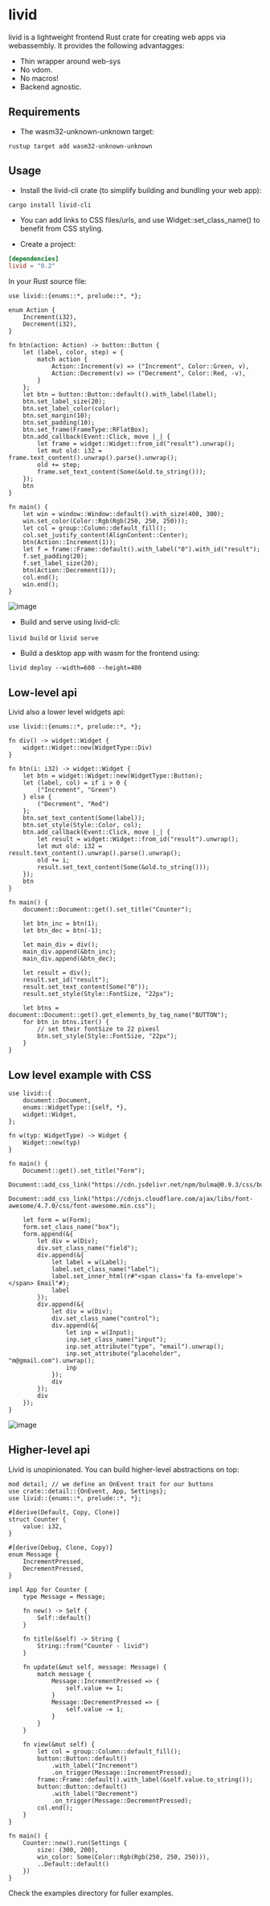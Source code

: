 # livid

livid is a lightweight frontend Rust crate for creating web apps via webassembly. It provides the following advantagges:
- Thin wrapper around web-sys
- No vdom.
- No macros!
- Backend agnostic.

## Requirements
- The wasm32-unknown-unknown target:

`rustup target add wasm32-unknown-unknown`

## Usage
- Install the livid-cli crate (to simplify building and bundling your web app):

`cargo install livid-cli`

* You can add links to CSS files/urls, and use Widget::set_class_name() to benefit from CSS styling.

- Create a project:
```toml
[dependencies]
livid = "0.2"
```

In your Rust source file:
```rust,no_run
use livid::{enums::*, prelude::*, *};

enum Action {
    Increment(i32),
    Decrement(i32),
}

fn btn(action: Action) -> button::Button {
    let (label, color, step) = {
        match action {
            Action::Increment(v) => ("Increment", Color::Green, v),
            Action::Decrement(v) => ("Decrement", Color::Red, -v),
        }
    };
    let btn = button::Button::default().with_label(label);
    btn.set_label_size(20);
    btn.set_label_color(color);
    btn.set_margin(10);
    btn.set_padding(10);
    btn.set_frame(FrameType::RFlatBox);
    btn.add_callback(Event::Click, move |_| {
        let frame = widget::Widget::from_id("result").unwrap();
        let mut old: i32 = frame.text_content().unwrap().parse().unwrap();
        old += step;
        frame.set_text_content(Some(&old.to_string()));
    });
    btn
}

fn main() {
    let win = window::Window::default().with_size(400, 300);
    win.set_color(Color::Rgb(Rgb(250, 250, 250)));
    let col = group::Column::default_fill();
    col.set_justify_content(AlignContent::Center);
    btn(Action::Increment(1));
    let f = frame::Frame::default().with_label("0").with_id("result");
    f.set_padding(20);
    f.set_label_size(20);
    btn(Action::Decrement(1));
    col.end();
    win.end();
}
```

![image](https://user-images.githubusercontent.com/37966791/162965079-25fa2c36-b11f-491c-aa80-d0fc6f279839.png)

- Build and serve using livid-cli:

`livid build` or `livid serve`

- Build a desktop app with wasm for the frontend using:

`livid deploy --width=600 --height=400`

## Low-level api

Livid also a lower level widgets api:

```rust,no_run
use livid::{enums::*, prelude::*, *};

fn div() -> widget::Widget {
    widget::Widget::new(WidgetType::Div)
}

fn btn(i: i32) -> widget::Widget {
    let btn = widget::Widget::new(WidgetType::Button);
    let (label, col) = if i > 0 {
        ("Increment", "Green")
    } else {
        ("Decrement", "Red")
    };
    btn.set_text_content(Some(label));
    btn.set_style(Style::Color, col);
    btn.add_callback(Event::Click, move |_| {
        let result = widget::Widget::from_id("result").unwrap();
        let mut old: i32 = result.text_content().unwrap().parse().unwrap();
        old += i;
        result.set_text_content(Some(&old.to_string()));
    });
    btn
}

fn main() {
    document::Document::get().set_title("Counter");

    let btn_inc = btn(1);
    let btn_dec = btn(-1);

    let main_div = div();
    main_div.append(&btn_inc);
    main_div.append(&btn_dec);

    let result = div();
    result.set_id("result");
    result.set_text_content(Some("0"));
    result.set_style(Style::FontSize, "22px");

    let btns = document::Document::get().get_elements_by_tag_name("BUTTON");
    for btn in btns.iter() {
        // set their fontSize to 22 pixesl
        btn.set_style(Style::FontSize, "22px");
    }
}
```

## Low level example with CSS
```rust,no_run
use livid::{
    document::Document,
    enums::WidgetType::{self, *},
    widget::Widget,
};

fn w(typ: WidgetType) -> Widget {
    Widget::new(typ)
}

fn main() {
    Document::get().set_title("Form");
    Document::add_css_link("https://cdn.jsdelivr.net/npm/bulma@0.9.3/css/bulma.min.css");
    Document::add_css_link("https://cdnjs.cloudflare.com/ajax/libs/font-awesome/4.7.0/css/font-awesome.min.css");

    let form = w(Form);
    form.set_class_name("box");
    form.append(&{
        let div = w(Div);
        div.set_class_name("field");
        div.append(&{
            let label = w(Label);
            label.set_class_name("label");
            label.set_inner_html(r#"<span class='fa fa-envelope'></span> Email"#);
            label
        });
        div.append(&{
            let div = w(Div);
            div.set_class_name("control");
            div.append(&{
                let inp = w(Input);
                inp.set_class_name("input");
                inp.set_attribute("type", "email").unwrap();
                inp.set_attribute("placeholder", "m@gmail.com").unwrap();
                inp
            });
            div
        });
        div
    });
}
```

![image](https://user-images.githubusercontent.com/37966791/161538847-9a5b564e-90a9-4555-bd9e-37946cad379f.png)

## Higher-level api
Livid is unopinionated. You can build higher-level abstractions on top:
```rust,no_run
mod detail; // we define an OnEvent trait for our buttons
use crate::detail::{OnEvent, App, Settings};
use livid::{enums::*, prelude::*, *};

#[derive(Default, Copy, Clone)]
struct Counter {
    value: i32,
}

#[derive(Debug, Clone, Copy)]
enum Message {
    IncrementPressed,
    DecrementPressed,
}

impl App for Counter {
    type Message = Message;

    fn new() -> Self {
        Self::default()
    }

    fn title(&self) -> String {
        String::from("Counter - livid")
    }

    fn update(&mut self, message: Message) {
        match message {
            Message::IncrementPressed => {
                self.value += 1;
            }
            Message::DecrementPressed => {
                self.value -= 1;
            }
        }
    }

    fn view(&mut self) {
        let col = group::Column::default_fill();
        button::Button::default()
            .with_label("Increment")
            .on_trigger(Message::IncrementPressed);
        frame::Frame::default().with_label(&self.value.to_string());
        button::Button::default()
            .with_label("Decrement")
            .on_trigger(Message::DecrementPressed);
        col.end();
    }
}

fn main() {
    Counter::new().run(Settings {
        size: (300, 200),
        win_color: Some(Color::Rgb(Rgb(250, 250, 250))),
        ..Default::default()
    })
}
```

Check the examples directory for fuller examples.